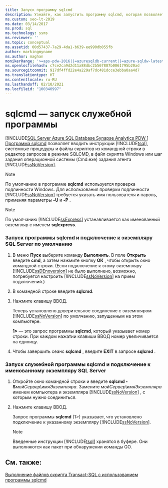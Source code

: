 ```yaml
---
title: Запуск программу sqlcmd
description: Узнайте, как запустить программу sqlcmd, которая позволяет вводить инструкции Transact-SQL, системные процедуры и файлы скриптов, в режиме SQLCMD или в скриптах и заданиях.
ms.custom: seo-lt-2019
ms.date: 03/14/2017
ms.prod: sql
ms.technology: ssms
ms.reviewer: ''
ms.topic: conceptual
ms.assetid: 00d57437-7a29-4da1-b639-ee990db055fb
author: markingmyname
ms.author: maghan
monikerRange: '>=aps-pdw-2016||=azuresqldb-current||=azure-sqldw-latest||>=sql-server-2016||>=sql-server-linux-2017||=azuresqldb-mi-current'
ms.openlocfilehash: c7ce2ca9d2d11a88dbc2b567887b0061795b20ad
ms.sourcegitcommit: 917df4ffd22e4a229af7dc481dcce3ebba0aa4d7
ms.translationtype: HT
ms.contentlocale: ru-RU
ms.lasthandoff: 02/10/2021
ms.locfileid: "100340997"
---
```

# <a name="sqlcmd---start-the-utility"></a>sqlcmd — запуск служебной программы
[!INCLUDE[SQL Server Azure SQL Database Synapse Analytics PDW ](../../includes/applies-to-version/sql-asdb-asdbmi-asa-pdw.md)]
  [Программа sqlcmd](../../tools/sqlcmd-utility.md) позволяет вводить инструкции [!INCLUDE[tsql](../../includes/tsql-md.md)], системные процедуры и файлы скриптов из командной строки в редактор запросов в режиме SQLCMD, в файл скрипта Windows или шаг задания операционной системы (Cmd.exe) задания агента [!INCLUDE[ssNoVersion](../../includes/ssnoversion-md.md)].
> [!NOTE]  
>  По умолчанию в программе **sqlcmd** используется проверка подлинности Windows. Для использования проверки подлинности [!INCLUDE[ssNoVersion](../../includes/ssnoversion-md.md)] требуется указать имя пользователя и пароль, применяя параметры **-U** и **-P** .  
  
> [!NOTE]  
>  По умолчанию [!INCLUDE[ssExpress](../../includes/ssexpress-md.md)] устанавливается как именованный экземпляр с именем **sqlexpress**.  
  
### <a name="start-the-sqlcmd-utility-and-connect-to-a-default-instance-of-sql-server"></a>Запуск программы sqlcmd и подключение к экземпляру SQL Server по умолчанию  
  
1.  В меню **Пуск** выберите команду **Выполнить**. В поле **Открыть** введите **cmd**, а затем нажмите кнопку **ОК** , чтобы открыть окно командной строки. (Если подключение к этому экземпляру [!INCLUDE[ssDEnoversion](../../includes/ssdenoversion-md.md)] не было выполнено, возможно, потребуется настроить [!INCLUDE[ssNoVersion](../../includes/ssnoversion-md.md)] на прием подключений.)  
  
2.  В командной строке введите **sqlcmd**.  
  
3.  Нажмите клавишу ВВОД.  
  
     Теперь установлено доверительное соединение с экземпляром [!INCLUDE[ssNoVersion](../../includes/ssnoversion-md.md)] по умолчанию, запущенным на этом компьютере.  
  
     **1>** — это запрос программы **sqlcmd**, который указывает номер строки. При каждом нажатии клавиши ВВОД номер увеличивается на единицу.  
  
4.  Чтобы завершить сеанс **sqlcmd** , введите **EXIT** в запросе **sqlcmd** .  
  
### <a name="start-the-sqlcmd-utility-and-connect-to-a-named-instance-of-sql-server"></a>Запуск служебной программы sqlcmd и подключение к именованному экземпляру SQL Server  
  
1.  Откройте окно командной строки и введите **sqlcmd -S**_мойСервер\имяЭкземпляра_. Замените *мойСервер\имяЭкземпляра* именем компьютера и экземпляра [!INCLUDE[ssNoVersion](../../includes/ssnoversion-md.md)] , с которым нужно соединиться.  
  
2.  Нажмите клавишу ВВОД.  
  
     Запрос программы **sqlcmd** (1>) указывает, что установлено подключение к указанному экземпляру [!INCLUDE[ssNoVersion](../../includes/ssnoversion-md.md)].  
  
    > [!NOTE]  
    >  Введенные инструкции [!INCLUDE[tsql](../../includes/tsql-md.md)] хранятся в буфере. Они выполняются как пакет при обнаружении команды GO.  
  
## <a name="see-also"></a>См. также:  
 [Выполнение файлов скрипта Transact-SQL с использованием программы sqlcmd](./sqlcmd-run-transact-sql-script-files.md)  
  
